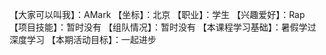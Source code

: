 【大家可以叫我】：AMark
【坐标】：北京
【职业】：学生
【兴趣爱好】：Rap
【项目技能】：暂时没有
【组队情况】：暂时没有
【本课程学习基础】：暑假学过深度学习
【本期活动目标】：一起进步

